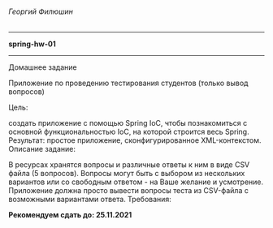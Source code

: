 ###### Георгий Филюшин

---

**spring-hw-01** 

---
Домашнее задание

Приложение по проведению тестирования студентов (только вывод вопросов)


Цель:

создать приложение с помощью Spring IoC, чтобы познакомиться с основной функциональностью IoC, на которой строится весь Spring.
Результат: простое приложение, сконфигурированное XML-контекстом.
Описание задание:

В ресурсах хранятся вопросы и различные ответы к ним в виде CSV файла (5 вопросов).
Вопросы могут быть с выбором из нескольких вариантов или со свободным ответом - на Ваше желание и усмотрение.
Приложение должна просто вывести вопросы теста из CSV-файла с возможными вариантами ответа.
Требования:


   **Рекомендуем сдать до: 25.11.2021**